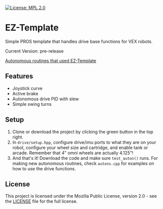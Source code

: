 [![License: MPL 2.0](https://img.shields.io/badge/License-MPL%202.0-brightgreen.svg)](https://opensource.org/licenses/MPL-2.0)
# EZ-Template
Simple PROS template that handles drive base functions for VEX robots.  

Current Version: pre-release

[Autonomous routines that used EZ-Template](https://photos.app.goo.gl/yRwuvmq7hDoM4f6EA)

## Features
* Joystick curve
* Active brake
* Autonomous drive PID with slew
* Simple swing turns

## Setup
1) Clone or download the project by clicking the green button in the top right.  
2) In `drive/setup.hpp`, configure drive/imu ports to what they are on your robot, configure your wheel size and cartridge, and enable tank or arcade. Remember that 4" omni wheels are actually 4.125"!
3) And that's it!  Download the code and make sure `test_auton()` runs.  For making new autonomous routines, check `autons.cpp` for examples on how to use the drive functions.

## License

This project is licensed under the Mozilla Public License, version 2.0 - see the [LICENSE](LICENSE)
file for the full license.
